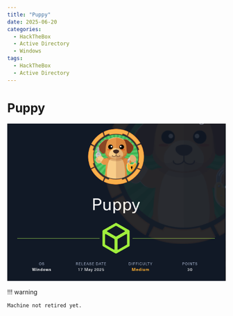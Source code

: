 ```yaml
---
title: "Puppy"
date: 2025-06-20
categories:
  - HackTheBox
  - Active Directory
  - Windows
tags:
  - HackTheBox
  - Active Directory
---
```


# Puppy

![](assets/Pasted%20image%2020250529164645.png)
<!-- more -->

!!! warning

    Machine not retired yet.
